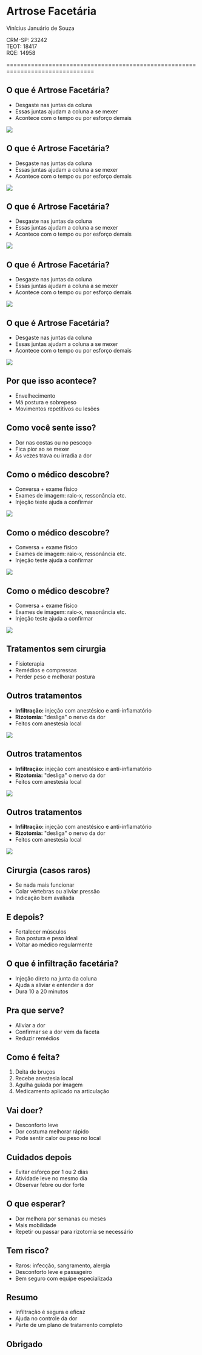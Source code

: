 <!--
-------------------------------------------------------------------------------
This file defines the contents of each slide.
The reveal.js configuration can be found in index.html
-------------------------------------------------------------------------------
-->

<!-- .slide: class="slide-title" data-background-image="assets/infiltracao.jpeg" data-background-color="#000000" data-background-size="contain" data-background-opacity="0.3" -->

<!-- Place the content at the bottom of the slide -->
<div class="r-stretch">
</div>

<h1 id="talk-title">
  Artrose Facetária
</h1>
<p id="talk-authors">
  Vinícius Januário de Souza
  <p>CRM-SP: 23242 <br>
  TEOT: 18417<br>
  RQE: 14958<p>
    
</p>

<!-- Place location and date side-by-side with affiliation logos -->
<div class="row talk-info">
<div class="col-large">



</div>
<div class="col-medium">

<!-- Add logos here. Need these wrappers to align them to the bottom right -->

</div>

</div>
</div>

===============================================================================


<section>
  <h1>O que é Artrose Facetária?</h1>
  <div class="row">
    <div class="col">
      <ul>
        <li>Desgaste nas juntas da coluna</li>
        <li>Essas juntas ajudam a coluna a se mexer</li>
        <li>Acontece com o tempo ou por esforço demais</li>
      </ul>
    </div>
    <div class="col">
      <img src="assets/coluna_1.jpeg">
    </div>
  </div>

</section>
<section>
  <h1>O que é Artrose Facetária?</h1>
  <div class="row">
    <div class="col">
      <ul>
        <li>Desgaste nas juntas da coluna</li>
        <li>Essas juntas ajudam a coluna a se mexer</li>
        <li>Acontece com o tempo ou por esforço demais</li>
      </ul>
    </div>
    <div class="col">
      <img src="assets/coluna_2.jpeg">
    </div>
  </div>

</section>
<section>
  <h1>O que é Artrose Facetária?</h1>
  <div class="row">
    <div class="col">
      <ul>
        <li>Desgaste nas juntas da coluna</li>
        <li>Essas juntas ajudam a coluna a se mexer</li>
        <li>Acontece com o tempo ou por esforço demais</li>
      </ul>
    </div>
    <div class="col">
      <img src="assets/coluna_3.jpeg">
    </div>
  </div>

</section>
<section>
  <h1>O que é Artrose Facetária?</h1>
  <div class="row">
    <div class="col">
      <ul>
        <li>Desgaste nas juntas da coluna</li>
        <li>Essas juntas ajudam a coluna a se mexer</li>
        <li>Acontece com o tempo ou por esforço demais</li>
      </ul>
    </div>
    <div class="row">
      <img src="assets/coluna_4.jpeg">
    </div>
  </div>

</section>
<section>
  <h1>O que é Artrose Facetária?</h1>
  <div class="row">
    <div class="col">
      <ul>
        <li>Desgaste nas juntas da coluna</li>
        <li>Essas juntas ajudam a coluna a se mexer</li>
        <li>Acontece com o tempo ou por esforço demais</li>
      </ul>
    </div>
    <div class="col tiny">
      <img src="assets/coluna_5.jpeg">
    </div>
  </div>

</section>

<section>
  <h1>Por que isso acontece?</h1>
  <ul>
    <li>Envelhecimento</li>
    <li>Má postura e sobrepeso</li>
    <li>Movimentos repetitivos ou lesões</li>
  </ul>
</section>

<section>
  <h1>Como você sente isso?</h1>
  <ul>
    <li>Dor nas costas ou no pescoço</li>
    <li>Fica pior ao se mexer</li>
    <li>Às vezes trava ou irradia a dor</li>
  </ul>
</section>

<section>
  <h1>Como o médico descobre?</h1>
  <div class="row">
    <div class="col">
      <ul>
        <li>Conversa + exame físico</li>
        <li>Exames de imagem: raio-x, ressonância etc.</li>
        <li>Injeção teste ajuda a confirmar</li>
      </ul>
    </div>
    <div class="col">
      <img src="assets/exame.jpeg">
    </div>
  </div>
</section>
<section>
  <h1>Como o médico descobre?</h1>
  <div class="row">
    <div class="col">
      <ul>
        <li>Conversa + exame físico</li>
        <li>Exames de imagem: raio-x, ressonância etc.</li>
        <li>Injeção teste ajuda a confirmar</li>
      </ul>
    </div>
    <div class="col">
      <img src="assets/exame_artrose.jpeg">
    </div>
  </div>
</section><section>
  <h1>Como o médico descobre?</h1>
  <div class="row">
    <div class="col">
      <ul>
        <li>Conversa + exame físico</li>
        <li>Exames de imagem: raio-x, ressonância etc.</li>
        <li>Injeção teste ajuda a confirmar</li>
      </ul>
    </div>
    <div class="col">
      <img src="assets/exame_grid.jpeg">
    </div>
  </div>
</section>

<section>
  <h1>Tratamentos sem cirurgia</h1>
  <ul>
    <li>Fisioterapia</li>
    <li>Remédios e compressas</li>
    <li>Perder peso e melhorar postura</li>
  </ul>
</section>

<section>
  <h1>Outros tratamentos</h1>
  <div class="row">
    <div class="col">
      <ul>
        <li><strong>Infiltração:</strong> injeção com anestésico e anti-inflamatório</li>
        <li><strong>Rizotomia:</strong> "desliga" o nervo da dor</li>
        <li>Feitos com anestesia local</li>
      </ul>
    </div>
    <div class="col">
      <img src="assets/esquema_agulha.jpeg">
    </div>
  </div>
</section>

<section>
  <h1>Outros tratamentos</h1>
  <div class="row">
    <div class="col">
      <ul>
        <li><strong>Infiltração:</strong> injeção com anestésico e anti-inflamatório</li>
        <li><strong>Rizotomia:</strong> "desliga" o nervo da dor</li>
        <li>Feitos com anestesia local</li>
      </ul>
    </div>
    <div class="col">
      <img src="assets/preparacao_infiltracao.jpeg">
    </div>
  </div>
</section>

<section>
  <h1>Outros tratamentos</h1>
  <div class="row">
    <div class="col">
      <ul>
        <li><strong>Infiltração:</strong> injeção com anestésico e anti-inflamatório</li>
        <li><strong>Rizotomia:</strong> "desliga" o nervo da dor</li>
        <li>Feitos com anestesia local</li>
      </ul>
    </div>
    <div class="col">
      <img src="assets/infiltracao.jpeg">
    </div>
  </div>
</section>

<section>
  <h1>Cirurgia (casos raros)</h1>
  <ul>
    <li>Se nada mais funcionar</li>
    <li>Colar vértebras ou aliviar pressão</li>
    <li>Indicação bem avaliada</li>
  </ul>
</section>

<section>
  <h1>E depois?</h1>
  <ul>
    <li>Fortalecer músculos</li>
    <li>Boa postura e peso ideal</li>
    <li>Voltar ao médico regularmente</li>
  </ul>
</section>

<section>
  <h1>O que é infiltração facetária?</h1>
  <ul>
    <li>Injeção direto na junta da coluna</li>
    <li>Ajuda a aliviar e entender a dor</li>
    <li>Dura 10 a 20 minutos</li>
  </ul>
</section>

<section>
  <h1>Pra que serve?</h1>
  <ul>
    <li>Aliviar a dor</li>
    <li>Confirmar se a dor vem da faceta</li>
    <li>Reduzir remédios</li>
  </ul>
</section>

<section>
  <h1>Como é feita?</h1>
  <ol>
    <li>Deita de bruços</li>
    <li>Recebe anestesia local</li>
    <li>Agulha guiada por imagem</li>
    <li>Medicamento aplicado na articulação</li>
  </ol>
</section>

<section>
  <h1>Vai doer?</h1>
  <ul>
    <li>Desconforto leve</li>
    <li>Dor costuma melhorar rápido</li>
    <li>Pode sentir calor ou peso no local</li>
  </ul>
</section>

<section>
  <h1>Cuidados depois</h1>
  <ul>
    <li>Evitar esforço por 1 ou 2 dias</li>
    <li>Atividade leve no mesmo dia</li>
    <li>Observar febre ou dor forte</li>
  </ul>
</section>

<section>
  <h1>O que esperar?</h1>
  <ul>
    <li>Dor melhora por semanas ou meses</li>
    <li>Mais mobilidade</li>
    <li>Repetir ou passar para rizotomia se necessário</li>
  </ul>
</section>

<section>
  <h1>Tem risco?</h1>
  <ul>
    <li>Raros: infecção, sangramento, alergia</li>
    <li>Desconforto leve e passageiro</li>
    <li>Bem seguro com equipe especializada</li>
  </ul>
</section>

<section>
  <h1>Resumo</h1>
  <ul>
    <li>Infiltração é segura e eficaz</li>
    <li>Ajuda no controle da dor</li>
    <li>Parte de um plano de tratamento completo</li>
  </ul>
</section>

<section> <h1>Obrigado</h1></section>